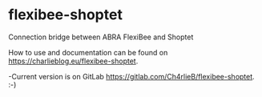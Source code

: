 # flexibee-shoptet
Connection bridge between ABRA FlexiBee and Shoptet

How to use and documentation can be found on https://charlieblog.eu/flexibee-shoptet.

-Current version is on GitLab https://gitlab.com/Ch4rlieB/flexibee-shoptet. :-)
